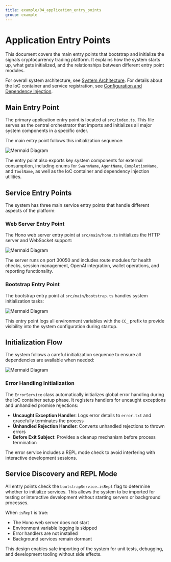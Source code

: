 ```yaml
---
title: example/04_application_entry_points
group: example
---
```


# Application Entry Points

This document covers the main entry points that bootstrap and initialize the signals cryptocurrency trading platform. It explains how the system starts up, what gets initialized, and the relationships between different entry point modules.

For overall system architecture, see [System Architecture](./02_System_Architecture.md). For details about the IoC container and service registration, see [Configuration and Dependency Injection](./03_Configuration_and_Dependency_Injection.md).

## Main Entry Point

The primary application entry point is located at `src/index.ts`. This file serves as the central orchestrator that imports and initializes all major system components in a specific order.

The main entry point follows this initialization sequence:

![Mermaid Diagram](./diagrams\4_Application_Entry_Points_0.svg)

The entry point also exports key system components for external consumption, including enums for `SwarmName`, `AgentName`, `CompletionName`, and `ToolName`, as well as the IoC container and dependency injection utilities.

## Service Entry Points

The system has three main service entry points that handle different aspects of the platform:

### Web Server Entry Point

The Hono web server entry point at `src/main/hono.ts` initializes the HTTP server and WebSocket support:

![Mermaid Diagram](./diagrams\4_Application_Entry_Points_1.svg)

The server runs on port 30050 and includes route modules for health checks, session management, OpenAI integration, wallet operations, and reporting functionality.

### Bootstrap Entry Point

The bootstrap entry point at `src/main/bootstrap.ts` handles system initialization tasks:

![Mermaid Diagram](./diagrams\4_Application_Entry_Points_2.svg)

This entry point logs all environment variables with the `CC_` prefix to provide visibility into the system configuration during startup.

## Initialization Flow

The system follows a careful initialization sequence to ensure all dependencies are available when needed:

![Mermaid Diagram](./diagrams\4_Application_Entry_Points_3.svg)

### Error Handling Initialization

The `ErrorService` class automatically initializes global error handling during the IoC container setup phase. It registers handlers for uncaught exceptions and unhandled promise rejections:

- **Uncaught Exception Handler**: Logs error details to `error.txt` and gracefully terminates the process
- **Unhandled Rejection Handler**: Converts unhandled rejections to thrown errors
- **Before Exit Subject**: Provides a cleanup mechanism before process termination

The error service includes a REPL mode check to avoid interfering with interactive development sessions.

## Service Discovery and REPL Mode

All entry points check the `bootstrapService.isRepl` flag to determine whether to initialize services. This allows the system to be imported for testing or interactive development without starting servers or background processes.

When `isRepl` is true:
- The Hono web server does not start
- Environment variable logging is skipped  
- Error handlers are not installed
- Background services remain dormant

This design enables safe importing of the system for unit tests, debugging, and development tooling without side effects.
